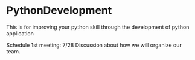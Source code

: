 # PythonDevelopment
This is for improving your python skill through the development of python application

Schedule 
1st meeting: 7/28 Discussion about how we will organize our team.
